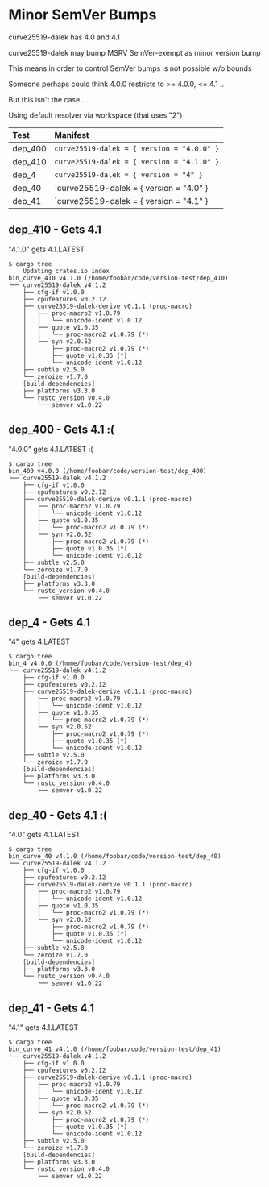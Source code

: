 # Minor SemVer Bumps

curve25519-dalek has 4.0 and 4.1

curve25519-dalek may bump MSRV SemVer-exempt as minor version bump

This means in order to control SemVer bumps is not possible w/o bounds

Someone  perhaps could think 4.0.0 restricts to >= 4.0.0, <= 4.1 ..

But this isn't the case ...

Using default resolver via workspace (that uses "2")

| Test    | Manifest                                   |
| :---    | :---                                       |
| dep_400 | `curve25519-dalek = { version = "4.0.0" }` |
| dep_410 | `curve25519-dalek = { version = "4.1.0" }` |
| dep_4   | `curve25519-dalek = { version = "4" }`     |
| dep_40  | `curve25519-dalek = { version = "4.0" }    |
| dep_41  | `curve25519-dalek = { version = "4.1" }    |

## dep_410 - Gets 4.1

"4.1.0" gets 4.1.LATEST
```
$ cargo tree
    Updating crates.io index
bin_curve_410 v4.1.0 (/home/foobar/code/version-test/dep_410)
└── curve25519-dalek v4.1.2
    ├── cfg-if v1.0.0
    ├── cpufeatures v0.2.12
    ├── curve25519-dalek-derive v0.1.1 (proc-macro)
    │   ├── proc-macro2 v1.0.79
    │   │   └── unicode-ident v1.0.12
    │   ├── quote v1.0.35
    │   │   └── proc-macro2 v1.0.79 (*)
    │   └── syn v2.0.52
    │       ├── proc-macro2 v1.0.79 (*)
    │       ├── quote v1.0.35 (*)
    │       └── unicode-ident v1.0.12
    ├── subtle v2.5.0
    └── zeroize v1.7.0
    [build-dependencies]
    ├── platforms v3.3.0
    └── rustc_version v0.4.0
        └── semver v1.0.22
```

## dep_400 - Gets 4.1 :(

"4.0.0" gets 4.1.LATEST :(
```
$ cargo tree
bin_400 v4.0.0 (/home/foobar/code/version-test/dep_400)
└── curve25519-dalek v4.1.2
    ├── cfg-if v1.0.0
    ├── cpufeatures v0.2.12
    ├── curve25519-dalek-derive v0.1.1 (proc-macro)
    │   ├── proc-macro2 v1.0.79
    │   │   └── unicode-ident v1.0.12
    │   ├── quote v1.0.35
    │   │   └── proc-macro2 v1.0.79 (*)
    │   └── syn v2.0.52
    │       ├── proc-macro2 v1.0.79 (*)
    │       ├── quote v1.0.35 (*)
    │       └── unicode-ident v1.0.12
    ├── subtle v2.5.0
    └── zeroize v1.7.0
    [build-dependencies]
    ├── platforms v3.3.0
    └── rustc_version v0.4.0
        └── semver v1.0.22
```

## dep_4 - Gets 4.1

"4" gets 4.LATEST
```
$ cargo tree
bin_4 v4.0.0 (/home/foobar/code/version-test/dep_4)
└── curve25519-dalek v4.1.2
    ├── cfg-if v1.0.0
    ├── cpufeatures v0.2.12
    ├── curve25519-dalek-derive v0.1.1 (proc-macro)
    │   ├── proc-macro2 v1.0.79
    │   │   └── unicode-ident v1.0.12
    │   ├── quote v1.0.35
    │   │   └── proc-macro2 v1.0.79 (*)
    │   └── syn v2.0.52
    │       ├── proc-macro2 v1.0.79 (*)
    │       ├── quote v1.0.35 (*)
    │       └── unicode-ident v1.0.12
    ├── subtle v2.5.0
    └── zeroize v1.7.0
    [build-dependencies]
    ├── platforms v3.3.0
    └── rustc_version v0.4.0
        └── semver v1.0.22
```

## dep_40 - Gets 4.1 :(

"4.0" gets 4.1.LATEST
```
$ cargo tree
bin_curve_40 v4.1.0 (/home/foobar/code/version-test/dep_40)
└── curve25519-dalek v4.1.2
    ├── cfg-if v1.0.0
    ├── cpufeatures v0.2.12
    ├── curve25519-dalek-derive v0.1.1 (proc-macro)
    │   ├── proc-macro2 v1.0.79
    │   │   └── unicode-ident v1.0.12
    │   ├── quote v1.0.35
    │   │   └── proc-macro2 v1.0.79 (*)
    │   └── syn v2.0.52
    │       ├── proc-macro2 v1.0.79 (*)
    │       ├── quote v1.0.35 (*)
    │       └── unicode-ident v1.0.12
    ├── subtle v2.5.0
    └── zeroize v1.7.0
    [build-dependencies]
    ├── platforms v3.3.0
    └── rustc_version v0.4.0
        └── semver v1.0.22
```

## dep_41 - Gets 4.1

"4.1" gets 4.1.LATEST
```
$ cargo tree
bin_curve_41 v4.1.0 (/home/foobar/code/version-test/dep_41)
└── curve25519-dalek v4.1.2
    ├── cfg-if v1.0.0
    ├── cpufeatures v0.2.12
    ├── curve25519-dalek-derive v0.1.1 (proc-macro)
    │   ├── proc-macro2 v1.0.79
    │   │   └── unicode-ident v1.0.12
    │   ├── quote v1.0.35
    │   │   └── proc-macro2 v1.0.79 (*)
    │   └── syn v2.0.52
    │       ├── proc-macro2 v1.0.79 (*)
    │       ├── quote v1.0.35 (*)
    │       └── unicode-ident v1.0.12
    ├── subtle v2.5.0
    └── zeroize v1.7.0
    [build-dependencies]
    ├── platforms v3.3.0
    └── rustc_version v0.4.0
        └── semver v1.0.22
```
